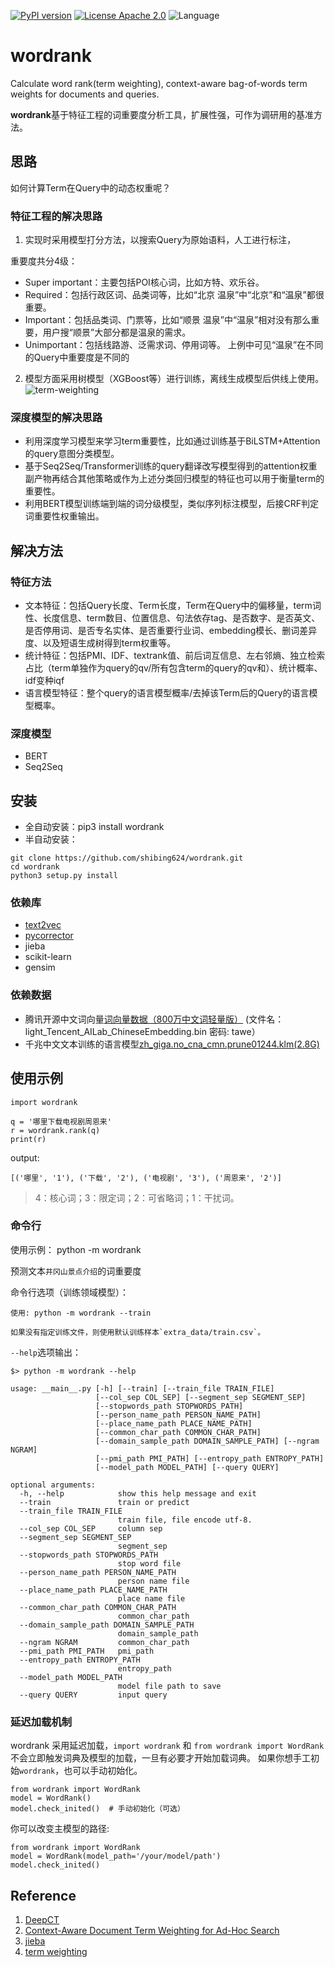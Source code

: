 [![PyPI version](https://badge.fury.io/py/wordrank.svg)](https://badge.fury.io/py/wordrank)
[![License Apache 2.0](https://img.shields.io/badge/license-Apache%202.0-blue.svg)](https://github.com/shibing624/pysenti/LICENSE)
![Language](https://img.shields.io/badge/Language-Python-blue.svg)


# wordrank
Calculate word rank(term weighting), context-aware bag-of-words term weights for documents and queries.


**wordrank**基于特征工程的词重要度分析工具，扩展性强，可作为调研用的基准方法。


## 思路

如何计算Term在Query中的动态权重呢？

### 特征工程的解决思路
1. 实现时采用模型打分方法，以搜索Query为原始语料，人工进行标注，

重要度共分4级：
* Super important：主要包括POI核心词，比如方特、欢乐谷。
* Required：包括行政区词、品类词等，比如“北京 温泉”中“北京”和“温泉”都很重要。
* Important：包括品类词、门票等，比如“顺景 温泉”中“温泉”相对没有那么重要，用户搜“顺景”大部分都是温泉的需求。
* Unimportant：包括线路游、泛需求词、停用词等。
上例中可见“温泉”在不同的Query中重要度是不同的

2. 模型方面采用树模型（XGBoost等）进行训练，离线生成模型后供线上使用。
![term-weighting](./docs/gbdt.png)

### 深度模型的解决思路
* 利用深度学习模型来学习term重要性，比如通过训练基于BiLSTM+Attention的query意图分类模型。
* 基于Seq2Seq/Transformer训练的query翻译改写模型得到的attention权重副产物再结合其他策略或作为上述分类回归模型的特征也可以用于衡量term的重要性。
* 利用BERT模型训练端到端的词分级模型，类似序列标注模型，后接CRF判定词重要性权重输出。


## 解决方法
### 特征方法
* 文本特征：包括Query长度、Term长度，Term在Query中的偏移量，term词性、长度信息、term数目、位置信息、句法依存tag、是否数字、是否英文、是否停用词、是否专名实体、是否重要行业词、embedding模长、删词差异度、以及短语生成树得到term权重等。
* 统计特征：包括PMI、IDF、textrank值、前后词互信息、左右邻熵、独立检索占比（term单独作为query的qv/所有包含term的query的qv和）、统计概率、idf变种iqf
* 语言模型特征：整个query的语言模型概率/去掉该Term后的Query的语言模型概率。

### 深度模型
* BERT
* Seq2Seq

## 安装
* 全自动安装：pip3 install wordrank
* 半自动安装：
```
git clone https://github.com/shibing624/wordrank.git
cd wordrank
python3 setup.py install
```

### 依赖库

* [text2vec](https://github.com/shibing624/text2vec)
* [pycorrector](https://github.com/shibing624/pycorrector)
* jieba
* scikit-learn
* gensim

### 依赖数据

* 腾讯开源中文词向量[词向量数据（800万中文词轻量版）](https://pan.baidu.com/s/1La4U4XNFe8s5BJqxPQpeiQ) (文件名：light_Tencent_AILab_ChineseEmbedding.bin 密码: tawe）
* 千兆中文文本训练的语言模型[zh_giga.no_cna_cmn.prune01244.klm(2.8G)](https://deepspeech.bj.bcebos.com/zh_lm/zh_giga.no_cna_cmn.prune01244.klm)

## 使用示例
```
import wordrank

q = '哪里下载电视剧周恩来'
r = wordrank.rank(q)
print(r)
```

output:
```
[('哪里', '1'), ('下载', '2'), ('电视剧', '3'), ('周恩来', '2')]
```
> 4：核心词；3：限定词；2：可省略词；1：干扰词。


### 命令行

使用示例： python -m wordrank

预测文本`井冈山景点介绍`的词重要度

命令行选项（训练领域模型）：
```
使用: python -m wordrank --train

如果没有指定训练文件，则使用默认训练样本`extra_data/train.csv`。
```


`--help`选项输出：
```
$> python -m wordrank --help

usage: __main__.py [-h] [--train] [--train_file TRAIN_FILE]
                   [--col_sep COL_SEP] [--segment_sep SEGMENT_SEP]
                   [--stopwords_path STOPWORDS_PATH]
                   [--person_name_path PERSON_NAME_PATH]
                   [--place_name_path PLACE_NAME_PATH]
                   [--common_char_path COMMON_CHAR_PATH]
                   [--domain_sample_path DOMAIN_SAMPLE_PATH] [--ngram NGRAM]
                   [--pmi_path PMI_PATH] [--entropy_path ENTROPY_PATH]
                   [--model_path MODEL_PATH] [--query QUERY]

optional arguments:
  -h, --help            show this help message and exit
  --train               train or predict
  --train_file TRAIN_FILE
                        train file, file encode utf-8.
  --col_sep COL_SEP     column sep
  --segment_sep SEGMENT_SEP
                        segment_sep
  --stopwords_path STOPWORDS_PATH
                        stop word file
  --person_name_path PERSON_NAME_PATH
                        person name file
  --place_name_path PLACE_NAME_PATH
                        place name file
  --common_char_path COMMON_CHAR_PATH
                        common_char_path
  --domain_sample_path DOMAIN_SAMPLE_PATH
                        domain_sample_path
  --ngram NGRAM         common_char_path
  --pmi_path PMI_PATH   pmi_path
  --entropy_path ENTROPY_PATH
                        entropy_path
  --model_path MODEL_PATH
                        model file path to save
  --query QUERY         input query

```

### 延迟加载机制

wordrank 采用延迟加载，`import wordrank` 和 `from wordrank import WordRank` 不会立即触发词典及模型的加载，一旦有必要才开始加载词典。
如果你想手工初始`wordrank`，也可以手动初始化。
```
from wordrank import WordRank
model = WordRank()
model.check_inited()  # 手动初始化（可选）
```

你可以改变主模型的路径:
```
from wordrank import WordRank
model = WordRank(model_path='/your/model/path')
model.check_inited()
```

## Reference

1. [DeepCT](https://github.com/AdeDZY/DeepCT)
2. [Context-Aware Document Term Weighting for Ad-Hoc Search](http://www.cs.cmu.edu/~zhuyund/papers/TheWebConf_2020_Dai.pdf)
3. [jieba](https://github.com/fxsjy/jieba)
4. [term weighting](https://zhuanlan.zhihu.com/p/90957854)
